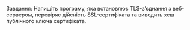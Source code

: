 Завдання: Напишіть програму, яка встановлює TLS-з’єднання з веб-сервером,
перевіряє дійсність SSL-сертифіката та виводить хеш публічного ключа сертифіката.
